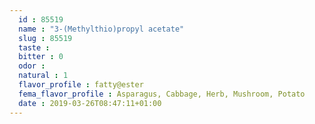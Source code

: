 ```yaml
---
  id : 85519
  name : "3-(Methylthio)propyl acetate"
  slug : 85519
  taste : 
  bitter : 0
  odor : 
  natural : 1
  flavor_profile : fatty@ester
  fema_flavor_profile : Asparagus, Cabbage, Herb, Mushroom, Potato
  date : 2019-03-26T08:47:11+01:00
---
```



